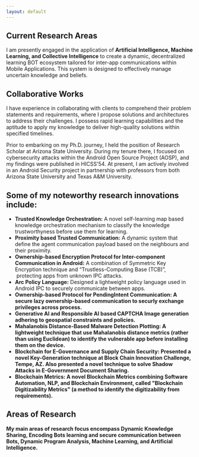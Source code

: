 ```yaml
---
layout: default
---
```

## Current Research Areas

I am presently engaged in the application of __Artificial Intelligence, Machine Learning, and Collective Intelligence__ to create a dynamic, decentralized learning BOT ecosystem tailored for inter-app communications within Mobile Applications. This system is designed to effectively manage uncertain knowledge and beliefs.

## Collaborative Works

I have experience in collaborating with clients to comprehend their problem statements and requirements, where I propose solutions and architectures to address their challenges. I possess rapid learning capabilities and the aptitude to apply my knowledge to deliver high-quality solutions within specified timelines.

Prior to embarking on my Ph.D. journey, I held the position of Research Scholar at Arizona State University. During my tenure there, I focused on cybersecurity attacks within the Android Open Source Project (AOSP), and my findings were published in HICSS'54. At present, I am actively involved in an Android Security project in partnership with professors from both Arizona State University and Texas A&M University.

## Some of my noteworthy research innovations include:

+ <b>Trusted Knowledge Orchestration:</b> A novel self-learning map based knowledge orchestration mechanism to classify the knowledge trustworthyness before use them for learning. 
+ <b>Proximity based Trusted Communication:</b> A dynamic system that define the agent communication payload based on the neighbours and their proximity.
+ <b>Ownership-based Encryption Protocol for Inter-component Communication in Android:</b> A combination of Symmetric Key Encryption technique and “Trustless-Computing Base (TCB)”,  protecting apps from unknown IPC attacks.
+ <b>Arc Policy Language:</b> Designed a lightweight policy language used in Android IPC to securely communicate between apps.
+ <b>Ownership-based Protocol for PendingIntent Communication: A secure lazy ownership-based communication to securly exchange privileges across process.
+ <b>Generative AI and Responsible AI based CAPTCHA Image generation adhering to geospatial constraints and policies.</b>
+ <b>Mahalanobis Distance-Based Malware Detection Plotting:</b> A lightweight technique that use Mahalanobis distance metrics (rather than using Euclidean) to identify the vulnerable app before installing them on the device.
+ <b>Blockchain for E-Governance and Supply Chain Security:</b> Presented a novel Key-Generation technique at Block Chain Innovation Challenge, Tempe, AZ. Also presented a novel technique to solve Shadow Attacks in E-Government Document Sharing.
+ <b>Blockchain Metrics:</b> A novel Blockchain Metrics combining Software Automation, NLP, and Blockchain Environment, called "Blockchain Digitizability Metrics" (a method to identify the digitizability from requirements). 


## Areas of Research
My main areas of research focus encompass Dynamic Knowledge Sharing, Encoding Bots learning and secure communication between Bots, Dynamic Program Analysis, Machine Learning, and Artificial Intelligence. 
